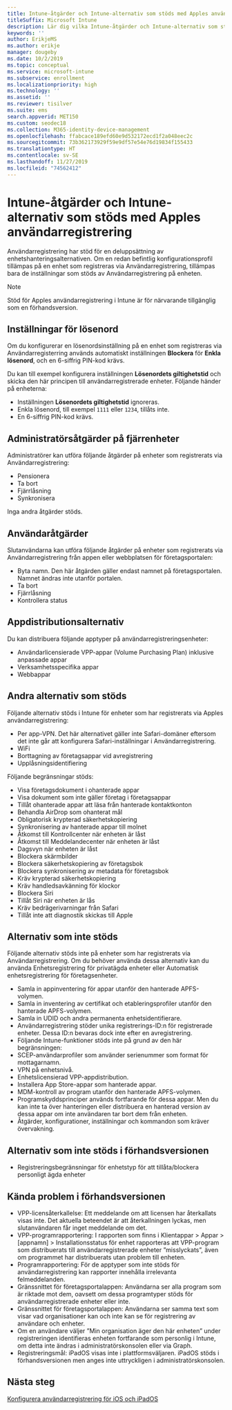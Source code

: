 ```yaml
---
title: Intune-åtgärder och Intune-alternativ som stöds med Apples användarregistrering
titleSuffix: Microsoft Intune
description: Lär dig vilka Intune-åtgärder och Intune-alternativ som stöds med Apples användarregistrering
keywords: ''
author: ErikjeMS
ms.author: erikje
manager: dougeby
ms.date: 10/2/2019
ms.topic: conceptual
ms.service: microsoft-intune
ms.subservice: enrollment
ms.localizationpriority: high
ms.technology: ''
ms.assetid: ''
ms.reviewer: tisilver
ms.suite: ems
search.appverid: MET150
ms.custom: seodec18
ms.collection: M365-identity-device-management
ms.openlocfilehash: ffabcace189efd60e9d532172ecd1f2a048eec2c
ms.sourcegitcommit: 73b362173929f59e9df57e54e76d19834f155433
ms.translationtype: HT
ms.contentlocale: sv-SE
ms.lasthandoff: 11/27/2019
ms.locfileid: "74562412"
---
```

# <a name="intune-actions-and-options-supported-with-apple-user-enrollment"></a>Intune-åtgärder och Intune-alternativ som stöds med Apples användarregistrering

Användarregistrering har stöd för en deluppsättning av enhetshanteringsalternativen. Om en redan befintlig konfigurationsprofil tillämpas på en enhet som registreras via Användarregistrering, tillämpas bara de inställningar som stöds av Användarregistrering på enheten.

> [!NOTE]
> Stöd för Apples användarregistrering i Intune är för närvarande tillgänglig som en förhandsversion.

## <a name="password-settings"></a>Inställningar för lösenord

Om du konfigurerar en lösenordsinställning på en enhet som registreras via Användarregisterring används automatiskt inställningen **Blockera** för **Enkla lösenord**, och en 6-siffrig PIN-kod krävs.

Du kan till exempel konfigurera inställningen **Lösenordets giltighetstid** och skicka den här principen till användarregistrerade enheter. Följande händer på enheterna:
- Inställningen **Lösenordets giltighetstid** ignoreras.
- Enkla lösenord, till exempel `1111` eller `1234`, tillåts inte.
- En 6-siffrig PIN-kod krävs.

## <a name="administrator-remote-device-actions-and-options"></a>Administratörsåtgärder på fjärrenheter
Administratörer kan utföra följande åtgärder på enheter som registrerats via Användarregistrering:
- Pensionera
- Ta bort
- Fjärrlåsning
- Synkronisera

Inga andra åtgärder stöds.

## <a name="end-user-actions"></a>Användaråtgärder
Slutanvändarna kan utföra följande åtgärder på enheter som registrerats via Användarregistrering från appen eller webbplatsen för företagsportalen:
- Byta namn. Den här åtgärden gäller endast namnet på företagsportalen. Namnet ändras inte utanför portalen.
- Ta bort
- Fjärrlåsning
- Kontrollera status

## <a name="app-deployment-options"></a>Appdistributionsalternativ
Du kan distribuera följande apptyper på användarregistreringsenheter:
- Användarlicensierade VPP-appar (Volume Purchasing Plan) inklusive anpassade appar
- Verksamhetsspecifika appar
- Webbappar

## <a name="other-supported-options"></a>Andra alternativ som stöds

Följande alternativ stöds i Intune för enheter som har registrerats via Apples användarregistrering:
- Per app-VPN. Det här alternativet gäller inte Safari-domäner eftersom det inte går att konfigurera Safari-inställningar i Användarregistrering.
- WiFi 
- Borttagning av företagsappar vid avregistrering
- Upplåsningsidentifiering

Följande begränsningar stöds:
- Visa företagsdokument i ohanterade appar
- Visa dokument som inte gäller företag i företagsappar
- Tillåt ohanterade appar att läsa från hanterade kontaktkonton
- Behandla AirDrop som ohanterat mål
- Obligatorisk krypterad säkerhetskopiering
- Synkronisering av hanterade appar till molnet
- Åtkomst till Kontrollcenter när enheten är låst
- Åtkomst till Meddelandecenter när enheten är låst
- Dagsvyn när enheten är låst
- Blockera skärmbilder
- Blockera säkerhetskopiering av företagsbok
- Blockera synkronisering av metadata för företagsbok
- Kräv krypterad säkerhetskopiering
- Kräv handledsavkänning för klockor
- Blockera Siri
- Tillåt Siri när enheten är lås
- Kräv bedrägerivarningar från Safari
- Tillåt inte att diagnostik skickas till Apple


## <a name="options-not-supported"></a>Alternativ som inte stöds
Följande alternativ stöds inte på enheter som har registrerats via Användarregistrering. Om du behöver använda dessa alternativ kan du använda Enhetsregistrering för privatägda enheter eller Automatisk enhetsregistrering för företagsenheter.
- Samla in appinventering för appar utanför den hanterade APFS-volymen.
- Samla in inventering av certifikat och etableringsprofiler utanför den hanterade APFS-volymen.
- Samla in UDID och andra permanenta enhetsidentifierare.
- Användarregistrering stöder unika registrerings-ID:n för registrerade enheter. Dessa ID:n bevaras dock inte efter en avregistrering.
- Följande Intune-funktioner stöds inte på grund av den här begränsningen:
- SCEP-användarprofiler som använder serienummer som format för mottagarnamn.
- VPN på enhetsnivå.
- Enhetslicensierad VPP-appdistribution.
- Installera App Store-appar som hanterade appar.
- MDM-kontroll av program utanför den hanterade APFS-volymen.
- Programskyddsprinciper används fortfarande för dessa appar. Men du kan inte ta över hanteringen eller distribuera en hanterad version av dessa appar om inte användaren tar bort dem från enheten.
- Åtgärder, konfigurationer, inställningar och kommandon som kräver övervakning. 

## <a name="options-not-supported-in-preview"></a>Alternativ som inte stöds i förhandsversionen
- Registreringsbegränsningar för enhetstyp för att tillåta/blockera personligt ägda enheter 

## <a name="known-issues-in-preview"></a>Kända problem i förhandsversionen
- VPP-licensåterkallelse: Ett meddelande om att licensen har återkallats visas inte. Det aktuella beteendet är att återkallningen lyckas, men slutanvändaren får inget meddelande om det. 
- VPP-programrapportering: I rapporten som finns i Klientappar > Appar > [appnamn] > Installationsstatus för enhet rapporteras att VPP-program som distribuerats till användarregistrerade enheter ”misslyckats”, även om programmet har distribuerats utan problem till enheten. 
- Programrapportering: För de apptyper som inte stöds för användarregistrering kan rapporter innehålla irrelevanta felmeddelanden. 
- Gränssnittet för företagsportalappen: Användarna ser alla program som är riktade mot dem, oavsett om dessa programtyper stöds för användarregistrerade enheter eller inte. 
- Gränssnittet för företagsportalappen: Användarna ser samma text som visar vad organisationer kan och inte kan se för registrering av användare och enheter.
- Om en användare väljer ”Min organisation äger den här enheten” under registreringen identifieras enheten fortfarande som personlig i Intune, om detta inte ändras i administratörskonsolen eller via Graph. 
- Registreringsmål: iPadOS visas inte i plattformsväljaren. iPadOS stöds i förhandsversionen men anges inte uttryckligen i administratörskonsolen. 


## <a name="next-steps"></a>Nästa steg

[Konfigurera användarregistrering för iOS och iPadOS](ios-user-enrollment.md)
